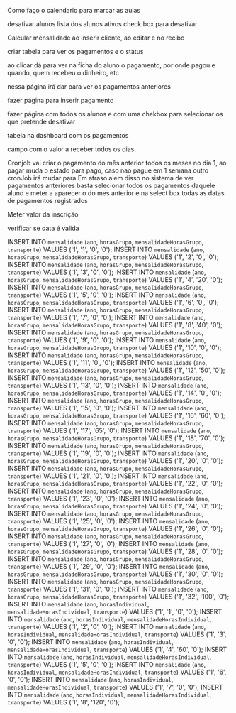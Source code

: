 Como faço o calendario para marcar as aulas

desativar alunos lista dos alunos ativos check box para desativar

Calcular mensalidade ao inserir cliente, ao editar e no recibo

criar tabela para ver os pagamentos e o status

ao clicar dá para ver na ficha do aluno o pagamento, por onde pagou e quando, quem recebeu o dinheiro, etc

nessa página irá dar para ver os pagamentos anteriores

fazer página para inserir pagamento

fazer página com todos os alunos e com uma chekbox para selecionar os que pretende desativar

tabela na  dashboard com os pagamentos 

campo com o valor a receber todos os dias

Cronjob vai criar o pagamento do mês anterior todos os meses no dia 1, ao pagar muda o estado para pago, caso nao pague em 1 semana outro cronJob irá mudar para Em atraso alem disso no sistema de ver pagamentos anteriores basta selecionar todos os pagamentos daquele aluno e meter a aparecer o do mes anterior e na select box todas as datas de pagamentos registrados

Meter valor da inscrição

verificar se data é valida












































INSERT INTO `mensalidade` (`ano`, `horasGrupo`, `mensalidadeHorasGrupo`, `transporte`) VALUES ('1', '1', '0', '0');
INSERT INTO `mensalidade` (`ano`, `horasGrupo`, `mensalidadeHorasGrupo`, `transporte`) VALUES ('1', '2', '0', '0');
INSERT INTO `mensalidade` (`ano`, `horasGrupo`, `mensalidadeHorasGrupo`, `transporte`) VALUES ('1', '3', '0', '0');
INSERT INTO `mensalidade` (`ano`, `horasGrupo`, `mensalidadeHorasGrupo`, `transporte`) VALUES ('1', '4', '20', '0');
INSERT INTO `mensalidade` (`ano`, `horasGrupo`, `mensalidadeHorasGrupo`, `transporte`) VALUES ('1', '5', '0', '0');
INSERT INTO `mensalidade` (`ano`, `horasGrupo`, `mensalidadeHorasGrupo`, `transporte`) VALUES ('1', '6', '0', '0');
INSERT INTO `mensalidade` (`ano`, `horasGrupo`, `mensalidadeHorasGrupo`, `transporte`) VALUES ('1', '7', '0', '0');
INSERT INTO `mensalidade` (`ano`, `horasGrupo`, `mensalidadeHorasGrupo`, `transporte`) VALUES ('1', '8', '40', '0');
INSERT INTO `mensalidade` (`ano`, `horasGrupo`, `mensalidadeHorasGrupo`, `transporte`) VALUES ('1', '9', '0', '0');
INSERT INTO `mensalidade` (`ano`, `horasGrupo`, `mensalidadeHorasGrupo`, `transporte`) VALUES ('1', '10', '0', '0');
INSERT INTO `mensalidade` (`ano`, `horasGrupo`, `mensalidadeHorasGrupo`, `transporte`) VALUES ('1', '11', '0', '0');
INSERT INTO `mensalidade` (`ano`, `horasGrupo`, `mensalidadeHorasGrupo`, `transporte`) VALUES ('1', '12', '50', '0');
INSERT INTO `mensalidade` (`ano`, `horasGrupo`, `mensalidadeHorasGrupo`, `transporte`) VALUES ('1', '13', '0', '0');
INSERT INTO `mensalidade` (`ano`, `horasGrupo`, `mensalidadeHorasGrupo`, `transporte`) VALUES ('1', '14', '0', '0');
INSERT INTO `mensalidade` (`ano`, `horasGrupo`, `mensalidadeHorasGrupo`, `transporte`) VALUES ('1', '15', '0', '0');
INSERT INTO `mensalidade` (`ano`, `horasGrupo`, `mensalidadeHorasGrupo`, `transporte`) VALUES ('1', '16', '60', '0');
INSERT INTO `mensalidade` (`ano`, `horasGrupo`, `mensalidadeHorasGrupo`, `transporte`) VALUES ('1', '17', '65', '0');
INSERT INTO `mensalidade` (`ano`, `horasGrupo`, `mensalidadeHorasGrupo`, `transporte`) VALUES ('1', '18', '70', '0');
INSERT INTO `mensalidade` (`ano`, `horasGrupo`, `mensalidadeHorasGrupo`, `transporte`) VALUES ('1', '19', '0', '0');
INSERT INTO `mensalidade` (`ano`, `horasGrupo`, `mensalidadeHorasGrupo`, `transporte`) VALUES ('1', '20', '0', '0');
INSERT INTO `mensalidade` (`ano`, `horasGrupo`, `mensalidadeHorasGrupo`, `transporte`) VALUES ('1', '21', '0', '0');
INSERT INTO `mensalidade` (`ano`, `horasGrupo`, `mensalidadeHorasGrupo`, `transporte`) VALUES ('1', '22', '0', '0');
INSERT INTO `mensalidade` (`ano`, `horasGrupo`, `mensalidadeHorasGrupo`, `transporte`) VALUES ('1', '23', '0', '0');
INSERT INTO `mensalidade` (`ano`, `horasGrupo`, `mensalidadeHorasGrupo`, `transporte`) VALUES ('1', '24', '0', '0');
INSERT INTO `mensalidade` (`ano`, `horasGrupo`, `mensalidadeHorasGrupo`, `transporte`) VALUES ('1', '25', '0', '0');
INSERT INTO `mensalidade` (`ano`, `horasGrupo`, `mensalidadeHorasGrupo`, `transporte`) VALUES ('1', '26', '0', '0');
INSERT INTO `mensalidade` (`ano`, `horasGrupo`, `mensalidadeHorasGrupo`, `transporte`) VALUES ('1', '27', '0', '0');
INSERT INTO `mensalidade` (`ano`, `horasGrupo`, `mensalidadeHorasGrupo`, `transporte`) VALUES ('1', '28', '0', '0');
INSERT INTO `mensalidade` (`ano`, `horasGrupo`, `mensalidadeHorasGrupo`, `transporte`) VALUES ('1', '29', '0', '0');
INSERT INTO `mensalidade` (`ano`, `horasGrupo`, `mensalidadeHorasGrupo`, `transporte`) VALUES ('1', '30', '0', '0');
INSERT INTO `mensalidade` (`ano`, `horasGrupo`, `mensalidadeHorasGrupo`, `transporte`) VALUES ('1', '31', '0', '0');
INSERT INTO `mensalidade` (`ano`, `horasGrupo`, `mensalidadeHorasGrupo`, `transporte`) VALUES ('1', '32', '100', '0');
INSERT INTO `mensalidade` (`ano`, `horasIndividual`, `mensalidadeHorasIndividual`, `transporte`) VALUES ('1', '1', '0', '0');
INSERT INTO `mensalidade` (`ano`, `horasIndividual`, `mensalidadeHorasIndividual`, `transporte`) VALUES ('1', '2', '0', '0');
INSERT INTO `mensalidade` (`ano`, `horasIndividual`, `mensalidadeHorasIndividual`, `transporte`) VALUES ('1', '3', '0', '0');
INSERT INTO `mensalidade` (`ano`, `horasIndividual`, `mensalidadeHorasIndividual`, `transporte`) VALUES ('1', '4', '60', '0');
INSERT INTO `mensalidade` (`ano`, `horasIndividual`, `mensalidadeHorasIndividual`, `transporte`) VALUES ('1', '5', '0', '0');
INSERT INTO `mensalidade` (`ano`, `horasIndividual`, `mensalidadeHorasIndividual`, `transporte`) VALUES ('1', '6', '0', '0');
INSERT INTO `mensalidade` (`ano`, `horasIndividual`, `mensalidadeHorasIndividual`, `transporte`) VALUES ('1', '7', '0', '0');
INSERT INTO `mensalidade` (`ano`, `horasIndividual`, `mensalidadeHorasIndividual`, `transporte`) VALUES ('1', '8', '120', '0');

